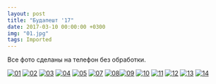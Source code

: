 ```yaml
---
layout: post
title: "Будапешт '17"
date: 2017-03-10 00:00:00 +0300
img: "01.jpg"
tags: Imported
---
```


Все фото сделаны на телефон без обработки.

[![01](/blog/assets/img/01.jpg)](/blog/assets/img/01.jpg) [![02](/blog/assets/img/02.jpg)](/blog/assets/img/02.jpg) [![03](/blog/assets/img/03.jpg)](/blog/assets/img/03.jpg) [![04](/blog/assets/img/04.jpg)](/blog/assets/img/04.jpg) [![05](/blog/assets/img/05.jpg)](/blog/assets/img/05.jpg) [![07](/blog/assets/img/07.jpg)](/blog/assets/img/07.jpg) [![08](/blog/assets/img/08.jpg)](/blog/assets/img/08.jpg)[![09](/blog/assets/img/09.jpg)](/blog/assets/img/09.jpg)
[![10](/blog/assets/img/10.jpg)](/blog/assets/img/10.jpg)
[![11](/blog/assets/img/11.jpg)](/blog/assets/img/11.jpg)
[![12](/blog/assets/img/12.jpg)](/blog/assets/img/12.jpg)
[![13](/blog/assets/img/13.jpg)](/blog/assets/img/13.jpg)
[![14](/blog/assets/img/14.jpg)](/blog/assets/img/14.jpg)